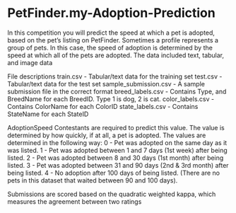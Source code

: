 # PetFinder.my-Adoption-Prediction
In this competition you will predict the speed at which a pet is adopted, based on the pet’s listing on PetFinder. Sometimes a profile represents a group of pets. In this case, the speed of adoption is determined by the speed at which all of the pets are adopted. The data included text, tabular, and image data

File descriptions
train.csv - Tabular/text data for the training set
test.csv - Tabular/text data for the test set
sample_submission.csv - A sample submission file in the correct format
breed_labels.csv - Contains Type, and BreedName for each BreedID. Type 1 is dog, 2 is cat.
color_labels.csv - Contains ColorName for each ColorID
state_labels.csv - Contains StateName for each StateID


AdoptionSpeed
Contestants are required to predict this value. The value is determined by how quickly, if at all, a pet is adopted. The values are determined in the following way:
0 - Pet was adopted on the same day as it was listed.
1 - Pet was adopted between 1 and 7 days (1st week) after being listed.
2 - Pet was adopted between 8 and 30 days (1st month) after being listed.
3 - Pet was adopted between 31 and 90 days (2nd & 3rd month) after being listed.
4 - No adoption after 100 days of being listed. (There are no pets in this dataset that waited between 90 and 100 days).

Submissions are scored based on the quadratic weighted kappa, which measures the agreement between two ratings
